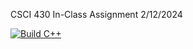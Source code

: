 CSCI 430 In-Class Assignment 2/12/2024

[![Build C++](https://github.com/tnash321/continuousIntegration/actions/workflows/main.yml/badge.svg)](https://github.com/tnash321/continuousIntegration/actions/workflows/main.yml)
